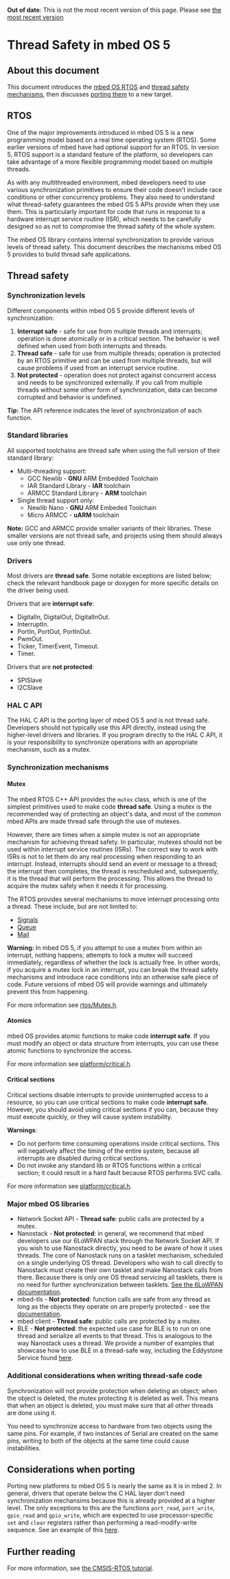 <span class="warnings">**Out of date**: This is not the most recent version of this page. Please see [the most recent version](y)</span>
# Thread Safety in mbed OS 5

## About this document

This document introduces the [mbed OS RTOS](#rtos) and [thread safety mechanisms](#thread-safety), then discusses [porting them](#considerations-when-porting) to a new target.

## RTOS

One of the major improvements introduced in mbed OS 5 is a new programming model based on a real time operating system (RTOS). Some earlier versions of mbed have had optional support for an RTOS. In version 5, RTOS support is a standard feature of the platform, so developers can take advantage of a more flexible programming model based on multiple threads.

As with any multithreaded environment, mbed developers need to use various synchronization primitives to ensure their code doesn’t include race conditions or other concurrency problems. They also need to understand what thread-safety guarantees the mbed OS 5 APIs provide when they use them. This is particularly important for code that runs in response to a hardware interrupt service routine (ISR), which needs to be carefully designed so as not to compromise the thread safety of the whole system.

The mbed OS library contains internal synchronization to provide various levels of thread safety. This document describes the mechanisms mbed OS 5 provides to build thread safe applications.  

## Thread safety

### Synchronization levels

Different components within mbed OS 5 provide different levels of synchronization:

1. **Interrupt safe** - safe for use from multiple threads and interrupts; operation is done atomically or in a critical section. The behavior is well defined when used from both interrupts and threads.
2. **Thread safe** - safe for use from multiple threads; operation is protected by an RTOS primitive and can be used from multiple threads, but will cause problems if used from an interrupt service routine.
3. **Not protected** - operation does not protect against concurrent access and needs to be synchronized externally. If you call from multiple threads without some other form of synchronization, data can become corrupted and behavior is undefined.

<span class="tips">**Tip:** The API reference indicates the level of synchronization of each function.</span>

### Standard libraries

All supported toolchains are thread safe when using the full version of their standard library:


* Multi-threading support:
    * GCC Newlib - **GNU** ARM Embedded Toolchain
    * IAR Standard Library - **IAR** toolchain
    * ARMCC Standard Library - **ARM** toolchain
* Single thread support only:
    * Newlib Nano - **GNU** ARM Embeded Toolchain
    * Micro ARMCC - **uARM** toolchain


<span class="notes">**Note:** GCC and ARMCC provide smaller variants of their libraries. These smaller versions are not thread safe, and projects using them should always use only one thread.</span>

### Drivers

Most drivers are **thread safe**.  Some notable exceptions are listed below; check the relevant handbook page or doxygen for more specific details on the driver being used.

Drivers that are **interrupt safe**:

- DigitalIn, DigitalOut, DigitalInOut.
- InterruptIn.
- PortIn, PortOut, PortInOut.
- PwmOut.
- Ticker, TimerEvent, Timeout.
- Timer.

Drivers that are **not protected**:

- SPISlave
- I2CSlave

### HAL C API

The HAL C API is the porting layer of mbed OS 5 and is not thread safe. Developers should not typically use this API directly, instead using the higher-level drivers and libraries. If you program directly to the HAL C API, it is your responsibility to synchronize operations with an appropriate mechanism, such as a mutex.

### Synchronization mechanisms

#### Mutex

The mbed RTOS C++ API provides the ``mutex`` class, which is one of the simplest primitives used to make code **thread safe**. Using a mutex is the recommended way of protecting an object's data, and most of the common mbed APIs are made thread safe through the use of mutexes.

However, there are times when a simple mutex is not an appropriate mechanism for achieving thread safety. In particular, mutexes should not be used within interrupt service routines (ISRs). The correct way to work with ISRs is not to let them do any real processing when responding to an interrupt. Instead, interrupts should send an event or message to a thread; the interrupt then completes, the thread is rescheduled and, subsequently, it is the thread that will perform the processing. This allows the thread to acquire the mutex safely when it needs it for processing.

The RTOS provides several mechanisms to move interrupt processing onto a thread. These include, but are not limited to:


 * [Signals](https://developer.mbed.org/users/mbed_official/code/mbed-rtos/docs/4c105b8d7cae/classrtos_1_1Thread.html)
 * [Queue](https://docs.mbed.com/docs/mbed-os-api/en/mbed-os-5.3/api/Queue_8h_source.html)
 * [Mail](https://docs.mbed.com/docs/mbed-os-api/en/mbed-os-5.3/api/Mail_8h_source.html)


**Warning:** In mbed OS 5, if you attempt to use a mutex from within an interrupt, nothing happens; attempts to lock a mutex will succeed immediately, regardless of whether the lock is actually free. In other words, if you acquire a mutex lock in an interrupt, you can break the thread safety mechanisms and introduce race conditions into an otherwise safe piece of code. Future versions of mbed OS will provide warnings and ultimately prevent this from happening.

For more information see [rtos/Mutex.h](https://docs.mbed.com/docs/mbed-os-api/en/mbed-os-5.3/api/Mutex_8h_source.html).

#### Atomics

mbed OS provides atomic functions to make code **interrupt safe**. If you must modify an object or data structure from interrupts, you can use these atomic functions to synchronize the access.

For more information see [platform/critical.h](https://github.com/ARMmbed/mbed-os/blob/master/platform/critical.h).

#### Critical sections

Critical sections disable interrupts to provide uninterrupted access to a resource, so you can use critical sections to make code **interrupt safe**.  However, you should avoid using critical sections if you can, because they must execute quickly, or they will cause system instability.

**Warnings**:

- Do not perform time consuming operations inside critical sections. This will negatively affect the timing of the entire system, because all interrupts are disabled during critical sections.
- Do not invoke any standard lib or RTOS functions within a critical section; it could result in a hard fault because RTOS performs SVC calls.

For more information see [platform/critical.h](https://github.com/ARMmbed/mbed-os/blob/master/platform/critical.h).

### Major mbed OS libraries

- Network Socket API - **Thread safe**: public calls are protected by a mutex.
- Nanostack - **Not protected**:  in general, we recommend that mbed developers use our 6LoWPAN stack through the Network Socket API. If you wish to use Nanostack directly, you need to be aware of how it uses threads. The core of Nanostack runs on a tasklet mechanism, scheduled on a single underlying OS thread. Developers who wish to call directly to Nanostack must create their own tasklet and make Nanostack calls from there. Because there is only one OS thread servicing all tasklets, there is no need for further synchronization between tasklets. [See the 6LoWPAN documentation](https://docs.mbed.com/docs/arm-ipv66lowpan-stack/en/latest/08_API_events/index.html).
- mbed-tls - **Not protected**: function calls are safe from any thread as long as the objects they operate on are properly protected - see the [documentation](https://tls.mbed.org/kb/development/thread-safety-and-multi-threading).
- mbed client - **Thread safe**: public calls are protected by a mutex.
- BLE - **Not protected**: the expected use case for BLE is to run on one thread and serialize all events to that thread. This is analogous to the way Nanostack uses a thread. We provide a number of examples that showcase how to use BLE in a thread-safe way, including the Eddystone Service found [here](https://github.com/ARMmbed/ble-examples-morpheus/blob/mbed_cli_update/BLE_EddystoneService/source/main.cpp).

### Additional considerations when writing thread-safe code

Synchronization will not provide protection when deleting an object; when the object is deleted, the mutex protecting it is deleted as well. This means that when an object is deleted, you must make sure that all other threads are done using it.

You need to synchronize access to hardware from two objects using the same pins. For example, if two instances of Serial are created on the same pins, writing to both of the objects at the same time could cause instabilities.

## Considerations when porting

Porting new platforms to mbed OS 5 is nearly the same as it is in mbed 2. In general, drivers that operate below the C HAL layer don't need synchronization mechansims because this is already provided at a higher level. The only exceptions to this are the functions ``port_read``, ``port_write``, ``gpio_read`` and ``gpio_write``, which are expected to use processor-specific ``set`` and ``clear`` registers rather than performing a read-modify-write sequence. See an example of this [here](https://github.com/mbedmicro/mbed/blob/52e93aebd083b679a8fe7b0e47039f138fa8c224/hal/targets/hal/TARGET_Freescale/TARGET_KSDK2_MCUS/TARGET_K64F/drivers/fsl_gpio.h#L135).

## Further reading

For more information, see [the CMSIS-RTOS tutorial](http://www2.keil.com/mdk5/cmsis/rtx/).
